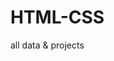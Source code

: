 # HTML-CSS
<!-- <h4>List of Animals</h4>
       <ol style="list-style-type: lower-alpha;">
         <li><a href="https://en.wikipedia.org/wiki/Tiger" target="_blank">Tiger</a></li>
         <li><a href="https://en.wikipedia.org/wiki/Lion" target="_blank">Lion</a></li>
         <li><a href="https://en.wikipedia.org/wiki/Elephant" target="-blank">Elephant</a></li>
       </ol>
       <br>
       <video src="/Utils/cat.mp4" controls type="mp4" height="300" width="400" autoplay poster="./Utils/thb.jpg"></video>
       <video src="/Utils/dog.mp4" controls type="mp4" height="300" width="400" autoplay></video>
       <video src="/Utils/cat.mp4" controls type="mp4" height="300" width="400" autoplay></video> --> all data &amp; projects
